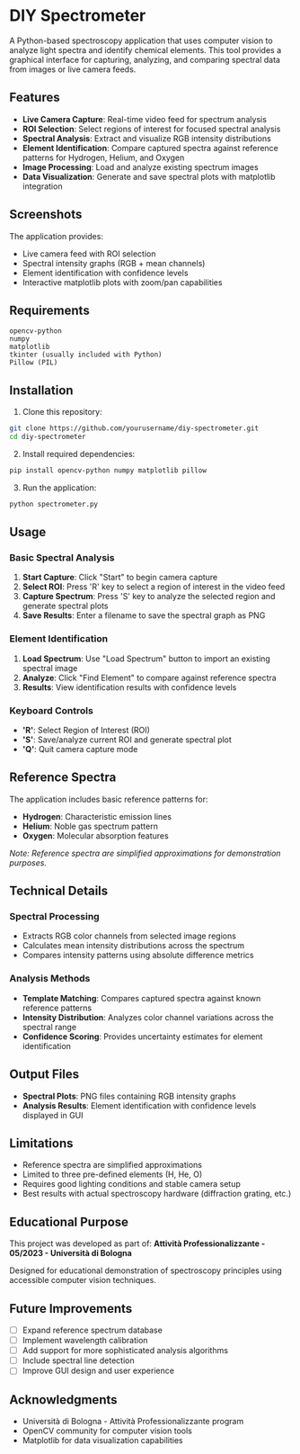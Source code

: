 # DIY Spectrometer

A Python-based spectroscopy application that uses computer vision to analyze light spectra and identify chemical elements. This tool provides a graphical interface for capturing, analyzing, and comparing spectral data from images or live camera feeds.

## Features

- **Live Camera Capture**: Real-time video feed for spectrum analysis
- **ROI Selection**: Select regions of interest for focused spectral analysis
- **Spectral Analysis**: Extract and visualize RGB intensity distributions
- **Element Identification**: Compare captured spectra against reference patterns for Hydrogen, Helium, and Oxygen
- **Image Processing**: Load and analyze existing spectrum images
- **Data Visualization**: Generate and save spectral plots with matplotlib integration

## Screenshots

The application provides:
- Live camera feed with ROI selection
- Spectral intensity graphs (RGB + mean channels)
- Element identification with confidence levels
- Interactive matplotlib plots with zoom/pan capabilities

## Requirements

```
opencv-python
numpy
matplotlib
tkinter (usually included with Python)
Pillow (PIL)
```

## Installation

1. Clone this repository:
```bash
git clone https://github.com/yourusername/diy-spectrometer.git
cd diy-spectrometer
```

2. Install required dependencies:
```bash
pip install opencv-python numpy matplotlib pillow
```

3. Run the application:
```bash
python spectrometer.py
```

## Usage

### Basic Spectral Analysis

1. **Start Capture**: Click "Start" to begin camera capture
2. **Select ROI**: Press 'R' key to select a region of interest in the video feed
3. **Capture Spectrum**: Press 'S' key to analyze the selected region and generate spectral plots
4. **Save Results**: Enter a filename to save the spectral graph as PNG

### Element Identification

1. **Load Spectrum**: Use "Load Spectrum" button to import an existing spectral image
2. **Analyze**: Click "Find Element" to compare against reference spectra
3. **Results**: View identification results with confidence levels

### Keyboard Controls

- **'R'**: Select Region of Interest (ROI)
- **'S'**: Save/analyze current ROI and generate spectral plot
- **'Q'**: Quit camera capture mode

## Reference Spectra

The application includes basic reference patterns for:
- **Hydrogen**: Characteristic emission lines
- **Helium**: Noble gas spectrum pattern  
- **Oxygen**: Molecular absorption features

*Note: Reference spectra are simplified approximations for demonstration purposes.*

## Technical Details

### Spectral Processing
- Extracts RGB color channels from selected image regions
- Calculates mean intensity distributions across the spectrum
- Compares intensity patterns using absolute difference metrics

### Analysis Methods
- **Template Matching**: Compares captured spectra against known reference patterns
- **Intensity Distribution**: Analyzes color channel variations across the spectral range
- **Confidence Scoring**: Provides uncertainty estimates for element identification

## Output Files

- **Spectral Plots**: PNG files containing RGB intensity graphs
- **Analysis Results**: Element identification with confidence levels displayed in GUI

## Limitations

- Reference spectra are simplified approximations
- Limited to three pre-defined elements (H, He, O)
- Requires good lighting conditions and stable camera setup
- Best results with actual spectroscopy hardware (diffraction grating, etc.)

## Educational Purpose

This project was developed as part of:
**Attività Professionalizzante - 05/2023 - Università di Bologna**

Designed for educational demonstration of spectroscopy principles using accessible computer vision techniques.

## Future Improvements

- [ ] Expand reference spectrum database
- [ ] Implement wavelength calibration
- [ ] Add support for more sophisticated analysis algorithms
- [ ] Include spectral line detection
- [ ] Improve GUI design and user experience

## Acknowledgments

- Università di Bologna - Attività Professionalizzante program
- OpenCV community for computer vision tools
- Matplotlib for data visualization capabilities
